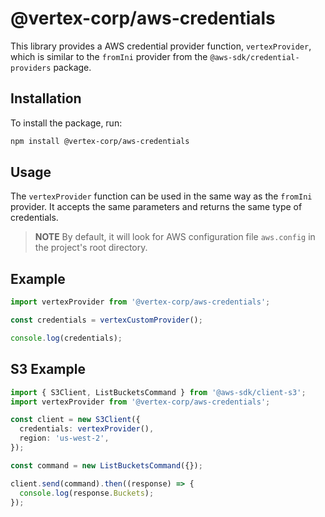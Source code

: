 # @vertex-corp/aws-credentials

This library provides a AWS credential provider function, `vertexProvider`, which is similar to the `fromIni` provider from the `@aws-sdk/credential-providers` package.

## Installation

To install the package, run:

```sh
npm install @vertex-corp/aws-credentials
```

## Usage

The `vertexProvider` function can be used in the same way as the `fromIni` provider. It accepts the same parameters and returns the same type of credentials.


> **NOTE** By default, it will look for AWS configuration file `aws.config` in the project's root directory.

## Example

```ts
import vertexProvider from '@vertex-corp/aws-credentials';

const credentials = vertexCustomProvider();

console.log(credentials);
```

## S3 Example

```ts
import { S3Client, ListBucketsCommand } from '@aws-sdk/client-s3';
import vertexProvider from '@vertex-corp/aws-credentials';

const client = new S3Client({
  credentials: vertexProvider(),
  region: 'us-west-2',
});

const command = new ListBucketsCommand({});

client.send(command).then((response) => {
  console.log(response.Buckets);
});
```

